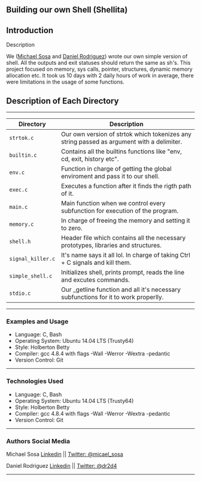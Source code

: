 <!DOCTYPE html>
<html lang="en">
	<body>
			<article>
				<h1>
					Building our own Shell (Shellita)
				</h1>
				<h2>
					Introduction
				</h2>
				<p>Description</p>
				<p>We (<a href="https://twitter.com/micael_sosa">Michael Sosa</a> and <a href="https://twitter.com/micael_sosa">Daniel Rodriguez</a>) wrote our own simple version of shell. All the outputs and exit statuses should return the same as sh's. This project focused on memory, sys calls, pointer, structures, dynamic memory allocation etc. It took us 10 days with 2 daily hours of work in average, there were limitations in the usage of some functions.</p>
				<h2>
					Description of Each Directory
				</h2>
				<hr>
				<table>
					<thead>
						<tr>
							<th>Directory</th>
							<th>Description</th>
						</tr>
					</thead>
					<tbody>
						<tr>
							<td><code>strtok.c</code></td>
							<td>Our own version of strtok which tokenizes any string passed as argument with a delimiter.</td>
						</tr>
						<tr>
							<td><code>builtin.c</code></td>
							<td>Contains all the builtins functions like "env, cd, exit, history etc".</td>
						</tr>
						<tr>
							<td><code>env.c</code></td>
							<td>Function in charge of getting the global enviroment and pass it to our shell.</td>
						</tr>
						<tr>
							<td><code>exec.c</code></td>
							<td>Executes a function after it finds the rigth path of it.</td>
						</tr>
						<tr>
							<td><code>main.c</code></td>
							<td>Main function when we control every subfunction for execution of the program.</td>
						</tr>
						<tr>
							<td><code>memory.c</code></td>
							<td>In charge of freeing the memory and setting it to zero.</td>
						</tr>
						<tr>
							<td><code>shell.h</code></td>
							<td>Header file which contains all the necessary prototypes, libraries and structures.</td>
						</tr>
						<tr>
							<td><code>signal_killer.c</code></td>
							<td>It's name says it all lol. In charge of taking Ctrl + C signals and kill them.</td>
						</tr>
						<tr>
							<td><code>simple_shell.c</code></td>
							<td>Initializes shell, prints prompt, reads the line and excutes commands.</td>
						</tr>
						<tr>
							<td><code>stdio.c</code></td>
							<td>Our _getline function and all it's necessary subfunctions for it to work properlly.</td>
						</tr>
					</tbody>
				</table>
				<hr>
				<h3>
					Examples and Usage
				</h3>
				<ul>
					<li>Language: C, Bash</li>
					<li>Operating System: Ubuntu 14.04 LTS (Trusty64)</li>
					<li>Style: Holberton Betty</li>
					<li>Compiler: gcc 4.8.4 with flags -Wall -Werror -Wextra -pedantic</li>
					<li>Version Control: Git</li>
				</ul>
				<hr>
				<h3>
					Technologies Used
				</h3>
				<ul>
					<li>Language: C, Bash</li>
					<li>Operating System: Ubuntu 14.04 LTS (Trusty64)</li>
					<li>Style: Holberton Betty</li>
					<li>Compiler: gcc 4.8.4 with flags -Wall -Werror -Wextra -pedantic</li>
					<li>Version Control: Git</li>
				</ul>
				<hr>
				<h3>
					Authors Social Media
				</h3>
				<p>Michael Sosa <a href="https://www.linkedin.com/in/michael-sosa/" rel="nofollow">Linkedin</a> || <a href="https://twitter.com/micael_sosa" rel="nofollow">Twitter: @micael_sosa</a></p>
				<p>Daniel Rodriguez <a href="https://www.linkedin.com/in/dr2d4/" rel="nofollow">Linkedin</a> || <a href="https://twitter.com/dr2d4" rel="nofollow">Twitter: @dr2d4</a></p>
				<hr>
			</article>
	</body>
</html>
